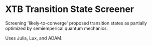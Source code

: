 # XTB Transition State Screener
Screening 'likely-to-converge' proposed transition states as partially optimized by semiemperical quantum mechanics.

Uses Julia, Lux, and ADAM.
